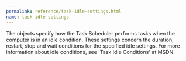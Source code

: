 ```yaml
---
permalink: reference/task-idle-settings.html
name: task idle settings
---
```


The <task idle settings> objects specify how the Task Scheduler performs tasks when the computer is in an idle condition. These settings concern the duration, restart, stop and wait conditions for the specified idle settings. For more information about idle conditions, see 'Task Idle Conditions' at MSDN.
